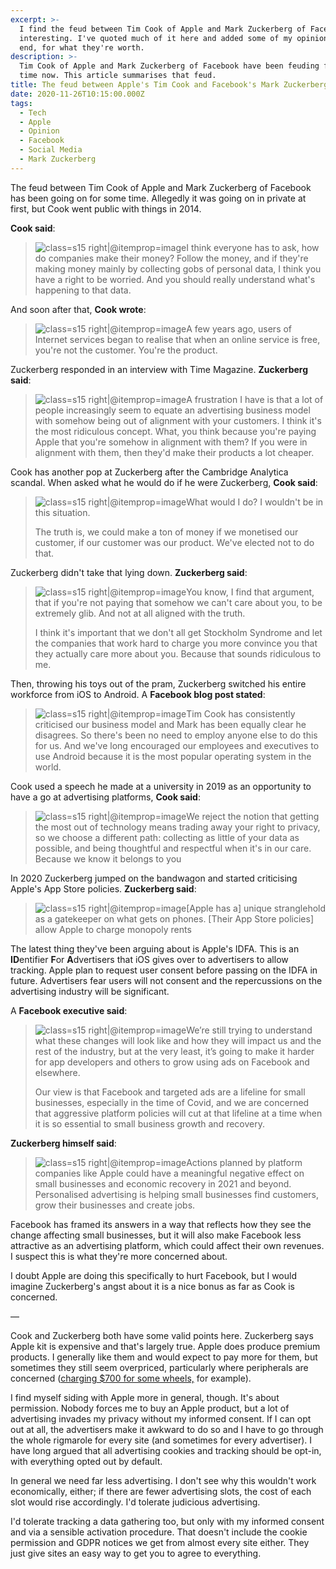 ```yaml
---
excerpt: >-
  I find the feud between Tim Cook of Apple and Mark Zuckerberg of Facebook
  interesting. I've quoted much of it here and added some of my opinions at the
  end, for what they're worth.
description: >-
  Tim Cook of Apple and Mark Zuckerberg of Facebook have been feuding for some
  time now. This article summarises that feud.
title: The feud between Apple's Tim Cook and Facebook's Mark Zuckerberg
date: 2020-11-26T10:15:00.000Z
tags:
  - Tech
  - Apple
  - Opinion
  - Facebook
  - Social Media
  - Mark Zuckerberg
---
```


The feud between Tim Cook of Apple and Mark Zuckerberg of Facebook has been going on for some time. Allegedly it was going on in private at first, but Cook went public with things in 2014.

**Cook said**:

> ![](/assets/images/posts/2020/11/2020-11-26-tim-cook-feud.jpg "class=s15 right|@itemprop=image")I think everyone has to ask, how do companies make their money? Follow the money, and if they're making money mainly by collecting gobs of personal data, I think you have a right to be worried. And you should really understand what's happening to that data. 

And soon after that, **Cook wrote**:

> ![](/assets/images/posts/2020/11/2020-11-26-tim-cook-feud.jpg "class=s15 right|@itemprop=image")A few years ago, users of Internet services began to realise that when an online service is free, you're not the customer. You're the product.

Zuckerberg responded in an interview with Time Magazine. **Zuckerberg said**:

> ![](/assets/images/posts/2020/11/2020-11-26-mark-zuckerberg-feud.jpg "class=s15 right|@itemprop=image")A frustration I have is that a lot of people increasingly seem to equate an advertising business model with somehow being out of alignment with your customers. I think it's the most ridiculous concept. What, you think because you're paying Apple that you're somehow in alignment with them? If you were in alignment with them, then they'd make their products a lot cheaper.

Cook has another pop at Zuckerberg after the Cambridge Analytica scandal. When asked what he would do if he were Zuckerberg, **Cook said**:

> ![](/assets/images/posts/2020/11/2020-11-26-tim-cook-feud.jpg "class=s15 right|@itemprop=image")What would I do? I wouldn't be in this situation.
> 
> The truth is, we could make a ton of money if we monetised our customer, if our customer was our product. We've elected not to do that.

Zuckerberg didn't take that lying down. **Zuckerberg said**:

> ![](/assets/images/posts/2020/11/2020-11-26-mark-zuckerberg-feud.jpg "class=s15 right|@itemprop=image")You know, I find that argument, that if you're not paying that somehow we can't care about you, to be extremely glib. And not at all aligned with the truth.
> 
> I think it's important that we don't all get Stockholm Syndrome and let the companies that work hard to charge you more convince you that they actually care more about you. Because that sounds ridiculous to me.

Then, throwing his toys out of the pram, Zuckerberg switched his entire workforce from iOS to Android. A **Facebook blog post stated**:

> ![](/assets/images/posts/2020/11/2020-11-26-facebook-feud.png "class=s15 right|@itemprop=image")Tim Cook has consistently criticised our business model and Mark has been equally clear he disagrees. So there's been no need to employ anyone else to do this for us. And we've long encouraged our employees and executives to use Android because it is the most popular operating system in the world.

Cook used a speech he made at a university in 2019 as an opportunity to have a go at advertising platforms, **Cook said**:

> ![](/assets/images/posts/2020/11/2020-11-26-tim-cook-feud.jpg "class=s15 right|@itemprop=image")We reject the notion that getting the most out of technology means trading away your right to privacy, so we choose a different path: collecting as little of your data as possible, and being thoughtful and respectful when it's in our care. Because we know it belongs to you

In 2020 Zuckerberg jumped on the bandwagon and started criticising Apple's App Store policies. **Zuckerberg said**:

> ![](/assets/images/posts/2020/11/2020-11-26-mark-zuckerberg-feud.jpg "class=s15 right|@itemprop=image")[Apple has a] unique stranglehold as a gatekeeper on what gets on phones. [Their App Store policies] allow Apple to charge monopoly rents

The latest thing they've been arguing about is Apple's IDFA. This is an **ID**entifier **F**or **A**dvertisers that iOS gives over to advertisers to allow tracking. Apple plan to request user consent before passing on the IDFA in future. Advertisers fear users will not consent and the repercussions on the advertising industry will be significant.

A **Facebook executive said**:

> ![](/assets/images/posts/2020/11/2020-11-26-facebook-feud.png "class=s15 right|@itemprop=image")We’re still trying to understand what these changes will look like and how they will impact us and the rest of the industry, but at the very least, it’s going to make it harder for app developers and others to grow using ads on Facebook and elsewhere.
> 
> Our view is that Facebook and targeted ads are a lifeline for small businesses, especially in the time of Covid, and we are concerned that aggressive platform policies will cut at that lifeline at a time when it is so essential to small business growth and recovery.

**Zuckerberg himself said**:

> ![](/assets/images/posts/2020/11/2020-11-26-mark-zuckerberg-feud.jpg "class=s15 right|@itemprop=image")Actions planned by platform companies like Apple could have a meaningful negative effect on small businesses and economic recovery in 2021 and beyond. Personalised advertising is helping small businesses find customers, grow their businesses and create jobs.

Facebook has framed its answers in a way that reflects how they see the change affecting small businesses, but it will also make Facebook less attractive as an advertising platform, which could affect their own revenues. I suspect this is what they're more concerned about.

I doubt Apple are doing this specifically to hurt Facebook, but I would imagine Zuckerberg's angst about it is a nice bonus as far as Cook is concerned.

—

Cook and Zuckerberg both have some valid points here. Zuckerberg says Apple kit is expensive and that's largely true. Apple does produce premium products. I generally like them and would expect to pay more for them, but sometimes they still seem overpriced, particularly where peripherals are concerned ([charging $700 for some wheels,](https://www.apple.com/uk/shop/product/MX572ZM/A/apple-mac-pro-wheels-kit) for example).

I find myself siding with Apple more in general, though. It's about permission. Nobody forces me to buy an Apple product, but a lot of advertising invades my privacy without my informed consent. If I can opt out at all, the advertisers make it awkward to do so and I have to go through the whole rigmarole for every site (and sometimes for every advertiser). I have long argued that all advertising cookies and tracking should be opt-in, with everything opted out by default.

In general we need far less advertising. I don't see why this wouldn't work economically, either; if there are fewer advertising slots, the cost of each slot would rise accordingly. I'd tolerate judicious advertising.

I'd tolerate tracking a data gathering too, but only with my informed consent and via a sensible activation procedure. That doesn't include the cookie permission and GDPR notices we get from almost every site either. They just give sites an easy way to get you to agree to everything.

